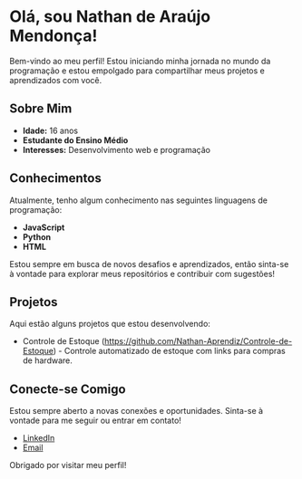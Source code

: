 # Olá, sou Nathan de Araújo Mendonça!

Bem-vindo ao meu perfil! Estou iniciando minha jornada no mundo da programação e estou empolgado para compartilhar meus projetos e aprendizados com você.

## Sobre Mim

- **Idade:** 16 anos
- **Estudante do Ensino Médio**
- **Interesses:** Desenvolvimento web e programação

## Conhecimentos

Atualmente, tenho algum conhecimento nas seguintes linguagens de programação:

- **JavaScript**
- **Python**
- **HTML**

Estou sempre em busca de novos desafios e aprendizados, então sinta-se à vontade para explorar meus repositórios e contribuir com sugestões!

## Projetos

Aqui estão alguns projetos que estou desenvolvendo:

- Controle de Estoque (https://github.com/Nathan-Aprendiz/Controle-de-Estoque) - Controle automatizado de estoque com links para compras de hardware.

## Conecte-se Comigo

Estou sempre aberto a novas conexões e oportunidades. Sinta-se à vontade para me seguir ou entrar em contato!

- [LinkedIn](https://www.linkedin.com/in/nathan-mendon%C3%A7a-119875284/)
- [Email](mendoncanathan630@gmail.com)

Obrigado por visitar meu perfil!

<!---
Nathan-Aprendiz/Nathan-Aprendiz is a ✨ special ✨ repository because its `README.md` (this file) appears on your GitHub profile.
You can click the Preview link to take a look at your changes.
--->
